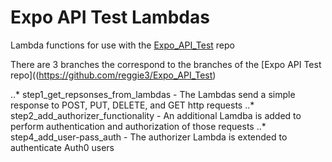 ﻿# Expo API Test Lambdas

Lambda functions for use with the [Expo_API_Test](https://github.com/reggie3/Expo_API_Test) repo

There are 3 branches the correspond to the branches of the [Expo API Test repo]((https://github.com/reggie3/Expo_API_Test)

..* step1_get_repsonses_from_lambdas - The Lambdas send a simple response to POST, PUT, DELETE, and GET http requests
..* step2_add_authorizer_functionality - An additional Lamdba is added to perform authentication and authorization of those requests
..* step4_add_user-pass_auth - The authorizer Lambda is extended to authenticate Auth0 users
